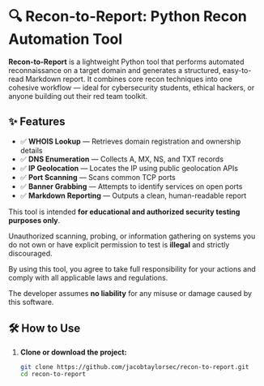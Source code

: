 # 🔍 Recon-to-Report: Python Recon Automation Tool

**Recon-to-Report** is a lightweight Python tool that performs automated reconnaissance on a target domain and generates a structured, easy-to-read Markdown report. It combines core recon techniques into one cohesive workflow — ideal for cybersecurity students, ethical hackers, or anyone building out their red team toolkit.

## ✨ Features

- ✅ **WHOIS Lookup** — Retrieves domain registration and ownership details  
- ✅ **DNS Enumeration** — Collects A, MX, NS, and TXT records  
- ✅ **IP Geolocation** — Locates the IP using public geolocation APIs  
- ✅ **Port Scanning** — Scans common TCP ports  
- ✅ **Banner Grabbing** — Attempts to identify services on open ports  
- ✅ **Markdown Reporting** — Outputs a clean, human-readable report  

This tool is intended **for educational and authorized security testing purposes only**.

Unauthorized scanning, probing, or information gathering on systems you do not own or have explicit permission to test is **illegal** and strictly discouraged.

By using this tool, you agree to take full responsibility for your actions and comply with all applicable laws and regulations.

The developer assumes **no liability** for any misuse or damage caused by this software.


## 🛠️ How to Use

1. **Clone or download the project:**

   ```bash
   git clone https://github.com/jacobtaylorsec/recon-to-report.git
   cd recon-to-report
